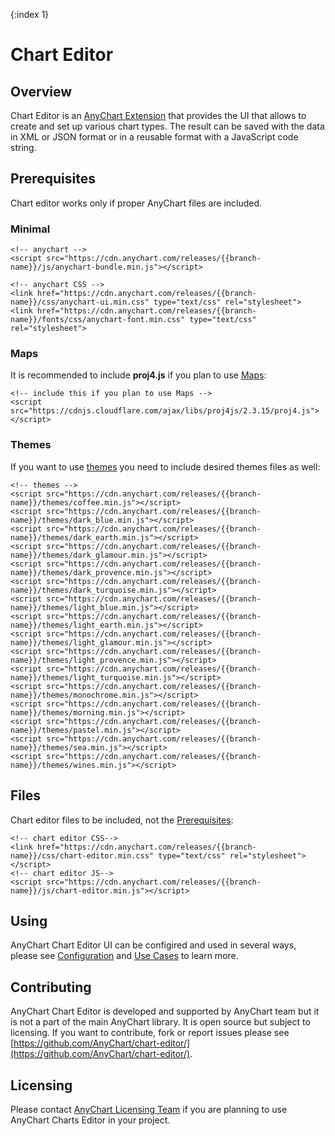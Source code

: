 {:index 1}
# Chart Editor

## Overview

Chart Editor is an [AnyChart Extension](../Quick_Start/Modules#extensions) that provides the UI that allows to create and set up various chart types. The result can be saved with the data in XML or JSON format or in a reusable format with a JavaScript code string.

## Prerequisites

Chart editor works only if proper AnyChart files are included.

### Minimal

```
<!-- anychart -->
<script src="https://cdn.anychart.com/releases/{{branch-name}}/js/anychart-bundle.min.js"></script>

<!-- anychart CSS -->
<link href="https://cdn.anychart.com/releases/{{branch-name}}/css/anychart-ui.min.css" type="text/css" rel="stylesheet">
<link href="https://cdn.anychart.com/releases/{{branch-name}}/fonts/css/anychart-font.min.css" type="text/css" rel="stylesheet">
```

### Maps

It is recommended to include **proj4.js** if you plan to use [Maps](../Maps/):

```
<!-- include this if you plan to use Maps -->
<script src="https://cdnjs.cloudflare.com/ajax/libs/proj4js/2.3.15/proj4.js"></script>
```

### Themes

If you want to use [themes](../Appearance_Settings/Themes) you need to include desired themes files as well:

```
<!-- themes -->
<script src="https://cdn.anychart.com/releases/{{branch-name}}/themes/coffee.min.js"></script>
<script src="https://cdn.anychart.com/releases/{{branch-name}}/themes/dark_blue.min.js"></script>
<script src="https://cdn.anychart.com/releases/{{branch-name}}/themes/dark_earth.min.js"></script>
<script src="https://cdn.anychart.com/releases/{{branch-name}}/themes/dark_glamour.min.js"></script>
<script src="https://cdn.anychart.com/releases/{{branch-name}}/themes/dark_provence.min.js"></script>
<script src="https://cdn.anychart.com/releases/{{branch-name}}/themes/dark_turquoise.min.js"></script>
<script src="https://cdn.anychart.com/releases/{{branch-name}}/themes/light_blue.min.js"></script>
<script src="https://cdn.anychart.com/releases/{{branch-name}}/themes/light_earth.min.js"></script>
<script src="https://cdn.anychart.com/releases/{{branch-name}}/themes/light_glamour.min.js"></script>
<script src="https://cdn.anychart.com/releases/{{branch-name}}/themes/light_provence.min.js"></script>
<script src="https://cdn.anychart.com/releases/{{branch-name}}/themes/light_turquoise.min.js"></script>
<script src="https://cdn.anychart.com/releases/{{branch-name}}/themes/monochrome.min.js"></script>
<script src="https://cdn.anychart.com/releases/{{branch-name}}/themes/morning.min.js"></script>
<script src="https://cdn.anychart.com/releases/{{branch-name}}/themes/pastel.min.js"></script>
<script src="https://cdn.anychart.com/releases/{{branch-name}}/themes/sea.min.js"></script>
<script src="https://cdn.anychart.com/releases/{{branch-name}}/themes/wines.min.js"></script>
```

## Files

Chart editor files to be included, not the [Prerequisites](#prerequisites):

```
<!-- chart editor CSS-->
<link href="https://cdn.anychart.com/releases/{{branch-name}}/css/chart-editor.min.css" type="text/css" rel="stylesheet"></script>
<!-- chart editor JS-->
<script src="https://cdn.anychart.com/releases/{{branch-name}}/js/chart-editor.min.js"></script>
```

## Using

AnyChart Chart Editor UI can be configired and used in several ways, please see [Configuration](Configuration) and [Use Cases](Use_Cases) to learn more.

## Contributing

AnyChart Chart Editor is developed and supported by AnyChart team but it is not a part of the main AnyChart library. It is open source but subject to licensing. If you want to contribute, fork or report issues please see [https://github.com/AnyChart/chart-editor/](https://github.com/AnyChart/chart-editor/).

## Licensing

Please contact [AnyChart Licensing Team](mailto:sales@anychart.com) if you are planning to use AnyChart Charts Editor in your project.
